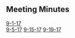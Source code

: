 ## Meeting Minutes
[9-1-17](minutes/9-1-17.md)   
[9-5-17](minutes/9-5-17.md)
[9-15-17](minutes/9-15-17.md)
[9-19-17](minutes/9-19-17.md)
